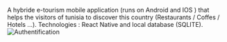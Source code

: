 A hybride e-tourism mobile application (runs on Android and IOS ) that helps the visitors of tunisia to discover this country (Restaurants / Coffes / Hotels ...).
Technologies : React Native and local database (SQLITE).
![Authentification](https://user-images.githubusercontent.com/121358963/209899410-952fd508-9803-4c0a-a1f9-567385915962.PNG)
